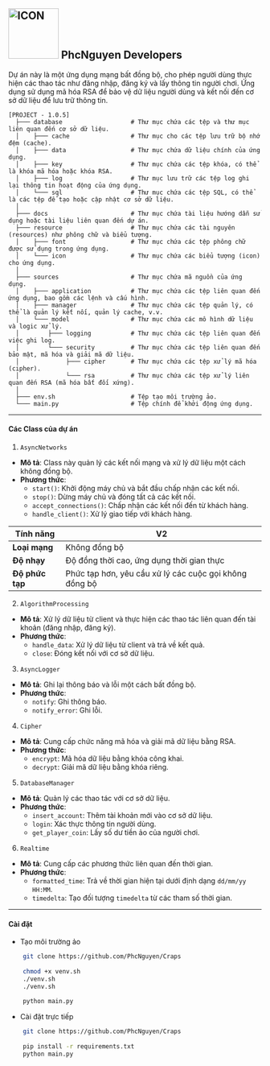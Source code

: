 ## <img alt="ICON"  src="https://github.com/PhcNguyen/AsyncServer/blob/main/resoure/icon/9.png" height="100px" width="auto"> PhcNguyen Developers 

Dự án này là một ứng dụng mạng bất đồng bộ, cho phép người dùng thực hiện các thao tác như đăng nhập, đăng ký và lấy thông tin người chơi. Ứng dụng sử dụng mã hóa RSA để bảo vệ dữ liệu người dùng và kết nối đến cơ sở dữ liệu để lưu trữ thông tin.

```structure
[PROJECT - 1.0.5]
  ├─── database                   # Thư mục chứa các tệp và thư mục liên quan đến cơ sở dữ liệu.
  │    ├─── cache                 # Thư mục cho các tệp lưu trữ bộ nhớ đệm (cache).
  │    ├─── data                  # Thư mục chứa dữ liệu chính của ứng dụng.
  │    ├─── key                   # Thư mục chứa các tệp khóa, có thể là khóa mã hóa hoặc khóa RSA.
  │    ├─── log                   # Thư mục lưu trữ các tệp log ghi lại thông tin hoạt động của ứng dụng.
  │    └─── sql                   # Thư mục chứa các tệp SQL, có thể là các tệp để tạo hoặc cập nhật cơ sở dữ liệu.
  │
  ├─── docs                       # Thư mục chứa tài liệu hướng dẫn sử dụng hoặc tài liệu liên quan đến dự án.
  ├─── resource                   # Thư mục chứa các tài nguyên (resources) như phông chữ và biểu tượng.
  │    ├─── font                  # Thư mục chứa các tệp phông chữ được sử dụng trong ứng dụng.
  │    └─── icon                  # Thư mục chứa các biểu tượng (icon) cho ứng dụng.
  │
  ├─── sources                    # Thư mục chứa mã nguồn của ứng dụng.
  │    ├─── application           # Thư mục chứa các tệp liên quan đến ứng dụng, bao gồm các lệnh và cấu hình.
  │    ├─── manager               # Thư mục chứa các tệp quản lý, có thể là quản lý kết nối, quản lý cache, v.v.
  │    └─── model                 # Thư mục chứa các mô hình dữ liệu và logic xử lý.
  │        ├─── logging           # Thư mục chứa các tệp liên quan đến việc ghi log.
  │        └─── security          # Thư mục chứa các tệp liên quan đến bảo mật, mã hóa và giải mã dữ liệu.
  │             ├─── cipher       # Thư mục chứa các tệp xử lý mã hóa (cipher).
  │             └─── rsa          # Thư mục chứa các tệp xử lý liên quan đến RSA (mã hóa bất đối xứng).
  │
  ├─── env.sh                     # Tệp tạo môi trường ảo.
  └─── main.py                    # Tệp chính để khởi động ứng dụng.
```

---

#### Các Class của dự án

1. `AsyncNetworks`

- **Mô tả**: Class này quản lý các kết nối mạng và xử lý dữ liệu một cách không đồng bộ.
- **Phương thức**:
  - `start()`: Khởi động máy chủ và bắt đầu chấp nhận các kết nối.
  - `stop()`: Dừng máy chủ và đóng tất cả các kết nối.
  - `accept_connections()`: Chấp nhận các kết nối đến từ khách hàng.
  - `handle_client()`: Xử lý giao tiếp với khách hàng.

| Tính năng                             | V2                                                     |
|---------------------------------------|--------------------------------------------------------|
| **Loại mạng**                         | Không đồng bộ                                          |
| **Độ nhạy**                           | Độ đồng thời cao, ứng dụng thời gian thực              |
| **Độ phức tạp**                       | Phức tạp hơn, yêu cầu xử lý các cuộc gọi không đồng bộ |

2. `AlgorithmProcessing`

- **Mô tả**: Xử lý dữ liệu từ client và thực hiện các thao tác liên quan đến tài khoản (đăng nhập, đăng ký).
- **Phương thức**:
  - `handle_data`: Xử lý dữ liệu từ client và trả về kết quả.
  - `close`: Đóng kết nối với cơ sở dữ liệu.

3. `AsyncLogger`

- **Mô tả**: Ghi lại thông báo và lỗi một cách bất đồng bộ.
- **Phương thức**:
  - `notify`: Ghi thông báo.
  - `notify_error`: Ghi lỗi.

4. `Cipher`

- **Mô tả**: Cung cấp chức năng mã hóa và giải mã dữ liệu bằng RSA.
- **Phương thức**:
  - `encrypt`: Mã hóa dữ liệu bằng khóa công khai.
  - `decrypt`: Giải mã dữ liệu bằng khóa riêng.

5. `DatabaseManager`

- **Mô tả**: Quản lý các thao tác với cơ sở dữ liệu.
- **Phương thức**:
  - `insert_account`: Thêm tài khoản mới vào cơ sở dữ liệu.
  - `login`: Xác thực thông tin người dùng.
  - `get_player_coin`: Lấy số dư tiền ảo của người chơi.

6. `Realtime`

- **Mô tả**: Cung cấp các phương thức liên quan đến thời gian.
- **Phương thức**:
  - `formatted_time`: Trả về thời gian hiện tại dưới định dạng `dd/mm/yy HH:MM`.
  - `timedelta`: Tạo đối tượng `timedelta` từ các tham số thời gian.

--- 

#### Cài đặt

- Tạo môi trường ảo

```bash
    git clone https://github.com/PhcNguyen/Craps
    
    chmod +x venv.sh
    ./venv.sh
    ./venv.sh
    
    python main.py
```

- Cài đặt trực tiếp

```bash
    git clone https://github.com/PhcNguyen/Craps
    
    pip install -r requirements.txt
    python main.py
```